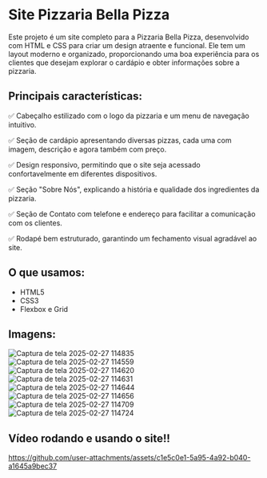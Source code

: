 # Site Pizzaria Bella Pizza

Este projeto é um site completo para a Pizzaria Bella Pizza, desenvolvido com HTML e CSS para criar um design atraente e funcional. Ele tem um layout moderno e organizado, proporcionando uma boa experiência para os clientes que desejam explorar o cardápio e obter informações sobre a pizzaria.

## Principais características: 

✅ Cabeçalho estilizado com o logo da pizzaria e um menu de navegação intuitivo.

✅ Seção de cardápio apresentando diversas pizzas, cada uma com imagem, descrição e agora também com preço.

✅ Design responsivo, permitindo que o site seja acessado confortavelmente em diferentes dispositivos.

✅ Seção "Sobre Nós", explicando a história e qualidade dos ingredientes da pizzaria.

✅ Seção de Contato com telefone e endereço para facilitar a comunicação com os clientes.

✅ Rodapé bem estruturado, garantindo um fechamento visual agradável ao site.

## O que usamos:

- HTML5
- CSS3
- Flexbox e Grid

## Imagens: 

![Captura de tela 2025-02-27 114835](https://github.com/user-attachments/assets/663bfed0-c708-44ca-b2fd-7cf3eb572fd0)
![Captura de tela 2025-02-27 114559](https://github.com/user-attachments/assets/0b859e75-349c-4ae4-bb72-4a1cbb0ee61b)
![Captura de tela 2025-02-27 114620](https://github.com/user-attachments/assets/048f996c-4cc4-4477-bfd1-fe9d11468bb8)
![Captura de tela 2025-02-27 114631](https://github.com/user-attachments/assets/f44f47b2-999d-415b-a72a-71cb3df3e58e)
![Captura de tela 2025-02-27 114644](https://github.com/user-attachments/assets/8e6bb17c-e91c-459e-aa7d-5164bacc444c)
![Captura de tela 2025-02-27 114656](https://github.com/user-attachments/assets/7ea8bc34-e2b3-494b-850f-3f5cb605c68c)
![Captura de tela 2025-02-27 114709](https://github.com/user-attachments/assets/26e4e474-f323-4f2b-88a0-8631ce361d13)
![Captura de tela 2025-02-27 114724](https://github.com/user-attachments/assets/10dbaa90-adf3-4e88-b255-52d4e7ba4be8)

## Vídeo rodando e usando o site!!

https://github.com/user-attachments/assets/c1e5c0e1-5a95-4a92-b040-a1645a9bec37
